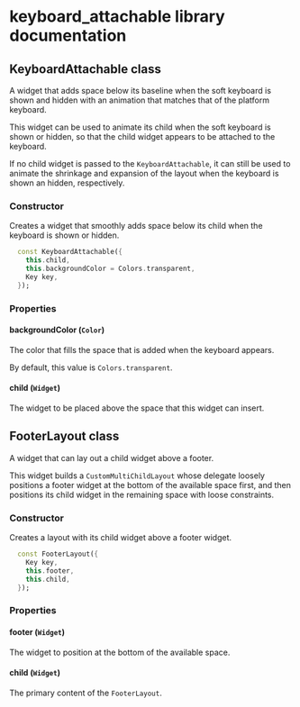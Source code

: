 # keyboard_attachable library documentation

## KeyboardAttachable class

A widget that adds space below its baseline when the soft keyboard is shown
and hidden with an animation that matches that of the platform keyboard.

This widget can be used to animate its child when the soft keyboard is shown
or hidden, so that the child widget appears to be attached to the keyboard.

If no child widget is passed to the `KeyboardAttachable`, it can still be
used to animate the shrinkage and expansion of the layout when the keyboard
is shown an hidden, respectively.

### Constructor

Creates a widget that smoothly adds space below its child when the
keyboard is shown or hidden.

```dart
  const KeyboardAttachable({
    this.child,
    this.backgroundColor = Colors.transparent,
    Key key,
  });
```

### Properties

#### backgroundColor (`Color`)

The color that fills the space that is added when the keyboard appears.

By default, this value is `Colors.transparent`.

#### child (`Widget`)

The widget to be placed above the space that this widget can insert.

## FooterLayout class

A widget that can lay out a child widget above a footer.

This widget builds a `CustomMultiChildLayout` whose delegate loosely
positions a footer widget at the bottom of the available space first,
and then positions its child widget in the remaining space with loose
constraints.

### Constructor

Creates a layout with its child widget above a footer widget.


```dart
  const FooterLayout({
    Key key,
    this.footer,
    this.child,
  });
```

### Properties

#### footer (`Widget`)

The widget to position at the bottom of the available space.

#### child (`Widget`)

The primary content of the `FooterLayout`.